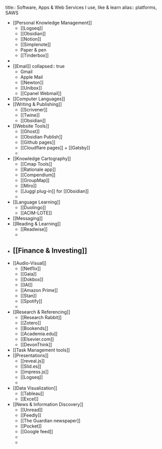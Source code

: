 title:: Software, Apps & Web Services I use, like & learn
alias:: platforms, SAWS

- [[Personal Knowledge Management]]
	- [[Logseq]]
	- [[Obsidian]]
	- [[Notion]]
	- [[Simplenote]]
	- Paper & pen
	- [[Tinderbox]]
-
- [[Email]]
  collapsed:: true
	- Gmail
	- Apple Mail
	- [[Newton]]
	- [[Unibox]]
	- [[Cpanel Webmail]]
- [[Computer Languages]]
- [[Writing & Publishing]]
	- [[Scrivener]]
	- [[Twine]]
	- [[Obsidian]]
- [[Website Tools]]
	- [[Ghost]]
	- [[Obsidian Publish]]
	- [[Github pages]]
	- [[Cloudflare pages]] + [[Gatsby]]
	-
- [[Knowledge Cartography]]
	- [[Cmap Tools]]
	- [[Rationale app]]
	- [[Compendium]]
	- [[GroupMap]]
	- [[Miro]]
	- [[Juggl plug-in]] for [[Obsidian]]
	-
- [[Language Learning]]
	- [[Duolingo]]
	- [[ACIM-LOTE]]
- [[Messaging]]
- [[Reading & Learning]]
	- [[Readwise]]
	-
- [[Finance & Investing]]
	-
- [[Audio-Visual]]
	- [[Netflix]]
	- [[Gaia]]
	- [[Dokbox]]
	- [[IAI]]
	- [[Amazon Prime]]
	- [[Stan]]
	- [[Spotify]]
	-
- [[Research & Referencing]]
	- [[Research Rabbit]]
	- [[Zotero]]
	- [[Bookends]]
	- [[Academia.edu]]
	- [[Elsevier.com]]
	- [[DevonThink]]
- [[Task Management tools]]
- [[Presentations]]
	- [[reveal.js]]
	- [[Slid.es]]
	- [[impress.js]]
	- [[Logseq]]
	-
- [[Data Visualization]]
	- [[Tableau]]
	- [[Excel]]
- [[News & Information Discovery]]
	- [[Unread]]
	- [[Feedly]]
	- [[The Guardian newspaper]]
	- [[Pocket]]
	- [[Google feed]]
	-
	-